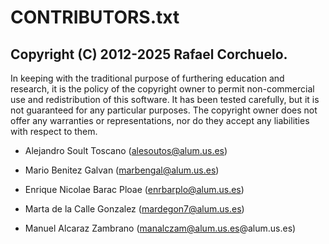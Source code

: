 # CONTRIBUTORS.txt

## Copyright (C) 2012-2025 Rafael Corchuelo.

In keeping with the traditional purpose of furthering education and research, it is
the policy of the copyright owner to permit non-commercial use and redistribution of
this software. It has been tested carefully, but it is not guaranteed for any particular
purposes.  The copyright owner does not offer any warranties or representations, nor do
they accept any liabilities with respect to them.

- Alejandro Soult Toscano (alesoutos@alum.us.es)

- Mario Benitez Galvan (marbengal@alum.us.es)

- Enrique Nicolae Barac Ploae (enrbarplo@alum.us.es)

- Marta de la Calle Gonzalez (mardegon7@alum.us.es)

- Manuel Alcaraz Zambrano (manalczam@alum.us.es@alum.us.es)